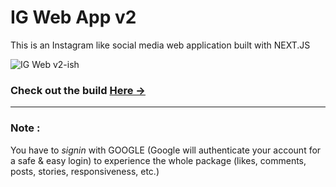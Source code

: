 # IG Web App v2

This is an Instagram like social media web application built with NEXT.JS

![IG Web v2-ish](/public/ScreenRecording.gif)

### Check out the build [Here ->](https://ig-web-v2.vercel.app)

---

### Note :

You have to _signin_ with GOOGLE (Google will authenticate your account for a safe & easy login) to experience the whole package (likes, comments, posts, stories, responsiveness, etc.)
